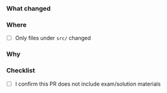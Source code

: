 ### What changed
<!-- Short summary -->

### Where
- [ ] Only files under `src/` changed

### Why
<!-- Why this fix improves the notes/slides -->

### Checklist
- [ ] I confirm this PR does not include exam/solution materials
